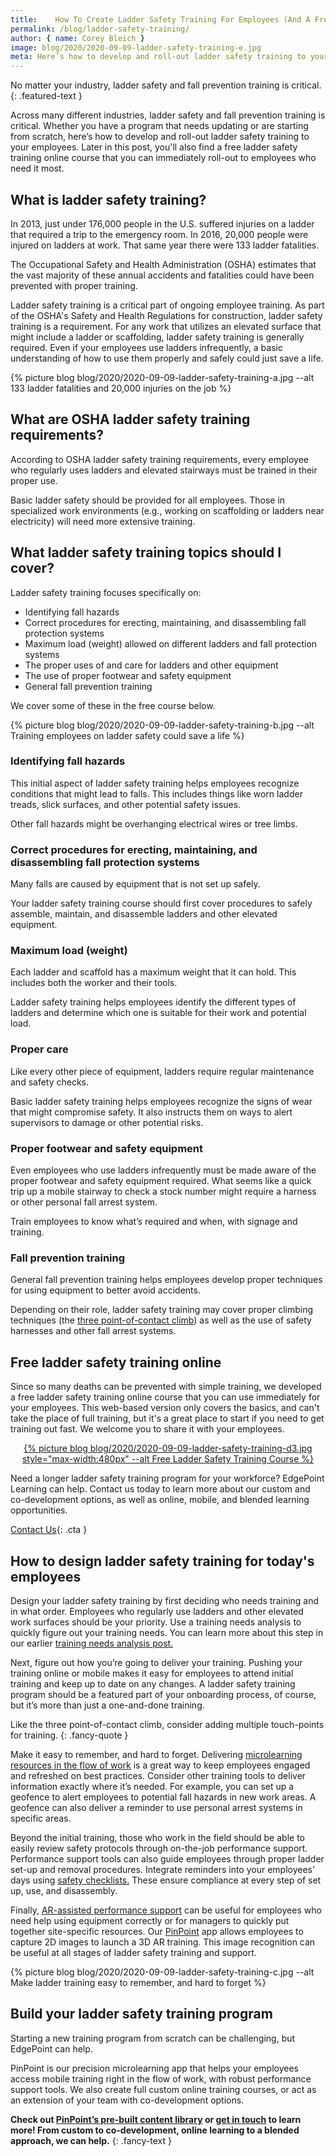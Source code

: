 ```yaml
---
title:    How To Create Ladder Safety Training For Employees (And A Free Course!)
permalink: /blog/ladder-safety-training/
author: { name: Corey Bleich }
image: blog/2020/2020-09-09-ladder-safety-training-e.jpg
meta: Here’s how to develop and roll-out ladder safety training to your employees, along with a free ladder safety training online course that covers the basics.
---
```


No matter your industry, ladder safety and fall prevention training is critical.
{: .featured-text }

Across many different industries, ladder safety and fall prevention training is critical. Whether you have a program that needs updating or are starting from scratch, here’s how to develop and roll-out ladder safety training to your employees. Later in this post, you'll also find a free ladder safety training online course that you can immediately roll-out to employees who need it most. 

## What is ladder safety training? 

In 2013, just under 176,000 people in the U.S. suffered injuries on a ladder that required a trip to the emergency room. In 2016, 20,000 people were injured on ladders at work. That same year there were 133 ladder fatalities. 

The Occupational Safety and Health Administration (OSHA) estimates that the vast majority of these annual accidents and fatalities could have been prevented with proper training. 

Ladder safety training is a critical part of ongoing employee training. As part of the OSHA's Safety and Health Regulations for construction, ladder safety training is a requirement. For any work that utilizes an elevated surface that might include a ladder or scaffolding, ladder safety training is generally required. Even if your employees use ladders infrequently, a basic understanding of how to use them properly and safely could just save a life. 

{% picture blog blog/2020/2020-09-09-ladder-safety-training-a.jpg --alt 133 ladder fatalities and 20,000 injuries on the job %}

## What are OSHA ladder safety training requirements? 

According to OSHA ladder safety training requirements, every employee who regularly uses ladders and elevated stairways must be trained in their proper use. 

Basic ladder safety should be provided for all employees. Those in specialized work environments (e.g., working on scaffolding or ladders near electricity) will need more extensive training.

## What ladder safety training topics should I cover? 

Ladder safety training focuses specifically on:

 * Identifying fall hazards
 * Correct procedures for erecting, maintaining, and disassembling fall protection systems
 * Maximum load (weight) allowed on different ladders and fall protection systems
 * The proper uses of and care for ladders and other equipment
 * The use of proper footwear and safety equipment
 * General fall prevention training 

We cover some of these in the free course below.

{% picture blog blog/2020/2020-09-09-ladder-safety-training-b.jpg --alt Training employees on ladder safety could save a life %}

### Identifying fall hazards

This initial aspect of ladder safety training helps employees recognize conditions that might lead to falls. This includes things like worn ladder treads, slick surfaces, and other potential safety issues. 

Other fall hazards might be overhanging electrical wires or tree limbs.

### Correct procedures for erecting, maintaining, and disassembling fall protection systems

Many falls are caused by equipment that is not set up safely. 

Your ladder safety training course should first cover procedures to safely assemble, maintain, and disassemble ladders and other elevated equipment.

### Maximum load (weight) 

Each ladder and scaffold has a maximum weight that it can hold. This includes both the worker and their tools. 

Ladder safety training helps employees identify the different types of ladders and determine which one is suitable for their work and potential load. 

### Proper care

Like every other piece of equipment, ladders require regular maintenance and safety checks. 

Basic ladder safety training helps employees recognize the signs of wear that might compromise safety. It also instructs them on ways to alert supervisors to damage or other potential risks. 

### Proper footwear and safety equipment

Even employees who use ladders infrequently must be made aware of the proper footwear and safety equipment required. What seems like a quick trip up a mobile stairway to check a stock number might require a harness or other personal fall arrest system. 

Train employees to know what’s required and when, with signage and training. 

### Fall prevention training 

General fall prevention training helps employees develop proper techniques for using equipment to better avoid accidents. 

Depending on their role, ladder safety training may cover proper climbing techniques (the [three point-of-contact climb](https://www.americanladderinstitute.org/page/BasicLadderSafety)) as well as the use of safety harnesses and other fall arrest systems.

## Free ladder safety training online 

Since so many deaths can be prevented with simple training, we developed a free ladder safety training online course that you can use immediately for your employees. This web-based version only covers the basics, and can't take the place of full training, but it's a great place to start if you need to get training out fast. We welcome you to share it with your employees.

<p style="text-align: center" class="marginBot">
  <a href="https://rise.articulate.com/share/bfe0aUdV6GFgTIJrtROshE5kKd__fEsm#/" target="_blank">
    {% picture blog blog/2020/2020-09-09-ladder-safety-training-d3.jpg style="max-width:480px" --alt Free Ladder Safety Training Course %}
  </a>
</p>

Need a longer ladder safety training program for your workforce? EdgePoint Learning can help. Contact us today to learn more about our custom and co-development options, as well as online, mobile, and blended learning opportunities. 

[Contact Us](/contact){: .cta }

## How to design ladder safety training for today's employees 

Design your ladder safety training by first deciding who needs training and in what order. Employees who regularly use ladders and other elevated work surfaces should be your priority. Use a training needs analysis to quickly figure out your training needs. You can learn more about this step in our earlier [training needs analysis post.](/blog/training-needs-analysis/) 

Next, figure out how you’re going to deliver your training. Pushing your training online or mobile makes it easy for employees to attend initial training and keep up to date on any changes. A ladder safety training program should be a featured part of your onboarding process, of course, but it’s more than just a one-and-done training.

Like the three point-of-contact climb, consider adding multiple touch-points for training. 
{: .fancy-quote }

Make it easy to remember, and hard to forget. Delivering [microlearning resources in the flow of work](https://www.pinpointworkforce.com/post/microlearing-in-the-flow-of-work) is a great way to keep employees engaged and refreshed on best practices. Consider other training tools to deliver information exactly where it’s needed. For example, you can set up a geofence to alert employees to potential fall hazards in new work areas. A geofence can also deliver a reminder to use personal arrest systems in specific areas. 

Beyond the initial training, those who work in the field should be able to easily review safety protocols through on-the-job performance support. Performance support tools can also guide employees through proper ladder set-up and removal procedures. Integrate reminders into your employees' days using [safety checklists.](https://www.pinpointworkforce.com/post/feature-spotlight-checklists) These ensure compliance at every step of set up, use, and disassembly. 

Finally, [AR-assisted performance support](https://www.pinpointworkforce.com/post/new-feature-image-recognition) can be useful for employees who need help using equipment correctly or for managers to quickly put together site-specific resources. Our [PinPoint](https://www.pinpointworkforce.com/) app allows employees to capture 2D images to launch a 3D AR training. This image recognition can be useful at all stages of ladder safety training and support.

{% picture blog blog/2020/2020-09-09-ladder-safety-training-c.jpg --alt Make ladder training easy to remember, and hard to forget %}

## Build your ladder safety training program 

Starting a new training program from scratch can be challenging, but EdgePoint can help. 

PinPoint is our precision microlearning app that helps your employees access mobile training right in the flow of work, with robust performance support tools. We also create full custom online training courses, or act as an extension of your team with co-development options.  

**Check out [PinPoint’s pre-built content library](https://www.pinpointworkforce.com/copy-of-solutions-training-7) or [get in touch](/contact/) to learn more! From custom to co-development, online learning to a blended approach, we can help.**
{: .fancy-text }